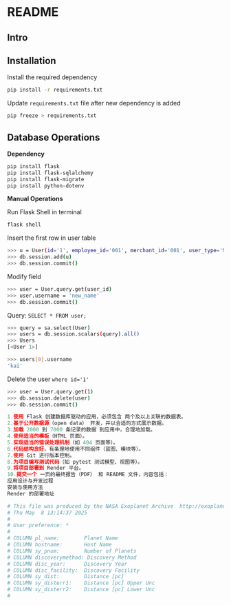 # README

## Intro

## Installation
Install the required dependency

```bash
pip install -r requirements.txt
```

Update `requirements.txt` file after new dependency is added

```bash
pip freeze > requirements.txt
```

## Database Operations

**Dependency**

```bash
pip install flask
pip install flask-sqlalchemy
pip install flask-migrate
pip install python-dotenv
```

**Manual Operations**

Run Flask Shell in terminal

```bash
flask shell
```

Insert the first row in user table

```bash
>>> u = User(id='1', employee_id='001', merchant_id='001', user_type='Merchant', username='kai', email='CITS5505@student.uwa', password_hash='asdfghjkl')
>>> db.session.add(u)
>>> db.session.commit()
```

Modify field

```bash
>>> user = User.query.get(user_id)
>>> user.username = 'new_name'
>>> db.session.commit()
```

Query: `SELECT * FROM user;`

```bash
>>> query = sa.select(User)
>>> users = db.session.scalars(query).all()
>>> Users
[<User 1>]
```

```bash
>>> users[0].username
'kai'
```

Delete the user `where id='1'`

```bash
>>> user = User.query.get(1)
>>> db.session.delete(user)
>>> db.session.commit()
```





```python
1.使用 Flask 创建数据库驱动的应用，必须包含 两个及以上关联的数据表。
2.基于公开数据源（open data） 开发，并以合适的方式展示数据。
3.加载 2000 到 7000 条记录的数据 到应用中，合理地加载。
4.使用适当的模板（HTML 页面）。
5.实现适当的错误处理机制（如 404 页面等）。
6.代码结构良好，有条理地使用不同组件（蓝图、模块等）。
7.使用 Git 进行版本控制。
8.为项目编写测试代码（如 pytest 测试模型、视图等）。
9.将项目部署到 Render 平台。
10.提交一个 一页的最终报告（PDF） 和 README 文件，内容包括：
应用设计与开发过程
安装与使用方法
Render 的部署地址
```



```python
# This file was produced by the NASA Exoplanet Archive  http://exoplanetarchive.ipac.caltech.edu
# Thu May  8 13:14:37 2025
#
# User preference: *
#
# COLUMN pl_name:        Planet Name
# COLUMN hostname:       Host Name
# COLUMN sy_pnum:        Number of Planets
# COLUMN discoverymethod: Discovery Method
# COLUMN disc_year:      Discovery Year
# COLUMN disc_facility:  Discovery Facility
# COLUMN sy_dist:        Distance [pc]
# COLUMN sy_disterr1:    Distance [pc] Upper Unc
# COLUMN sy_disterr2:    Distance [pc] Lower Unc
#
```

